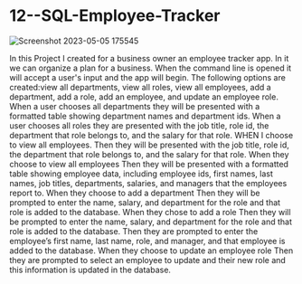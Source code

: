# 12--SQL-Employee-Tracker
![Screenshot 2023-05-05 175545](https://user-images.githubusercontent.com/121248438/236582041-6925a997-df7a-4213-ac74-390ffb6356d1.png)

In this Project I created for a business owner an employee tracker app.
In it we can organize a plan for a business.
When the command line is opened it will accept a user's input and the app will begin.
The following options are created:view all departments, view all roles, view all employees, add a department, add a role, add an employee, and update an employee role.
When a user chooses all departments they will be presented with a formatted table showing department names and department ids.
When a user chooses all roles they are presented with the job title, role id, the department that role belongs to, and the salary for that role.
WHEN I choose to view all employees.
Then they will be presented with the job title, role id, the department that role belongs to, and the salary for that role.
When they choose to view all employees 
Then they will be presented with a formatted table showing employee data, including employee ids, first names, last names, job titles, departments, salaries, and managers that the employees report to.
When they choose to add a department 
Then they will be prompted to enter the name, salary, and department for the role and that role is added to the database.
When they chose to add a role
Then they will be prompted to enter the name, salary, and department for the role and that role is added to the database.
Then they are prompted to enter the employee’s first name, last name, role, and manager, and that employee is added to the database.
When they choose to update an employee role
Then they are prompted to select an employee to update and their new role and this information is updated in the database.



